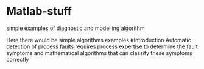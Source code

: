 # Matlab-stuff
simple examples of diagnostic and modelling algorithm

Here there would be simple algorithms examples
#Introduction
Automatic detection of process faults requires process expertise to determine the fault symptoms and mathematical algorithms that can classify these symptoms correctly

